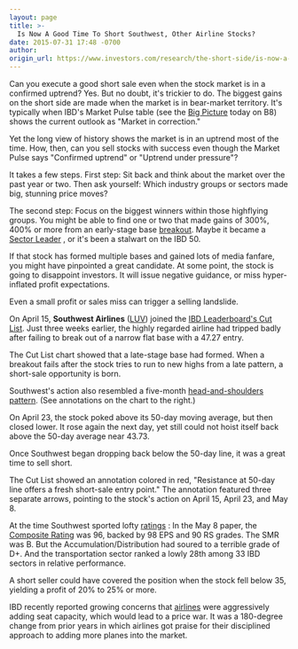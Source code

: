 ```yaml
---
layout: page
title: >-
  Is Now A Good Time To Short Southwest, Other Airline Stocks?
date: 2015-07-31 17:48 -0700
author: 
origin_url: https://www.investors.com/research/the-short-side/is-now-a-good-time-to-short-southwest-other-airline-stocks
---
```





Can you execute a good short sale even when the stock market is in a confirmed uptrend? Yes. But no doubt, it's trickier to do. The biggest gains on the short side are made when the market is in bear-market territory. It's typically when IBD's Market Pulse table (see the [Big Picture](http://news.investors.com/investing/big-picture.htm) today on B8) shows the current outlook as "Market in correction."


Yet the long view of history shows the market is in an uptrend most of the time. How, then, can you sell stocks with success even though the Market Pulse says "Confirmed uptrend" or "Uptrend under pressure"?


It takes a few steps. First step: Sit back and think about the market over the past year or two. Then ask yourself: Which industry groups or sectors made big, stunning price moves?


The second step: Focus on the biggest winners within those highflying groups. You might be able to find one or two that made gains of 300%, 400% or more from an early-stage base [breakout](http://news.investors.com/investing-the-short-side/040215-746318-how-is-netflix-stock.htm). Maybe it became a [Sector Leader](http://news.investors.com/investing/sector-leaders-review.htm) , or it's been a stalwart on the IBD 50.


If that stock has formed multiple bases and gained lots of media fanfare, you might have pinpointed a great candidate. At some point, the stock is going to disappoint investors. It will issue negative guidance, or miss hyper-inflated profit expectations.


Even a small profit or sales miss can trigger a selling landslide.


On April 15, **Southwest Airlines** ([LUV](https://research.investors.com/quote.aspx?symbol=LUV)) joined the [IBD Leaderboard's Cut List](http://leaderboard.investors.com/leaderboard/cutlist/). Just three weeks earlier, the highly regarded airline had tripped badly after failing to break out of a narrow flat base with a 47.27 entry.


The Cut List chart showed that a late-stage base had formed. When a breakout fails after the stock tries to run to new highs from a late pattern, a short-sale opportunity is born.


Southwest's action also resembled a five-month [head-and-shoulders pattern](http://news.investors.com/investing-the-short-side/052915-754890-how-to-sell-stocks-short.htm). (See annotations on the chart to the right.)


On April 23, the stock poked above its 50-day moving average, but then closed lower. It rose again the next day, yet still could not hoist itself back above the 50-day average near 43.73.


Once Southwest began dropping back below the 50-day line, it was a great time to sell short.


The Cut List showed an annotation colored in red, "Resistance at 50-day line offers a fresh short-sale entry point." The annotation featured three separate arrows, pointing to the stock's action on April 15, April 23, and May 8.


At the time Southwest sported lofty [ratings](http://research.investors.com/stock-checkup/?nav=ResearchCheckup) : In the May 8 paper, the [Composite Rating](http://research.investors.com/etables/?nav=ResearcheTables) was 96, backed by 98 EPS and 90 RS grades. The SMR was B. But the Accumulation/Distribution had soured to a terrible grade of D+. And the transportation sector ranked a lowly 28th among 33 IBD sectors in relative performance.


A short seller could have covered the position when the stock fell below 35, yielding a profit of 20% to 25% or more.


IBD recently reported growing concerns that [airlines](http://news.investors.com/business/071015-761067-american-delays-deliveries-june-capacity-traffic-up.htm) were aggressively adding seat capacity, which would lead to a price war. It was a 180-degree change from prior years in which airlines got praise for their disciplined approach to adding more planes into the market.




